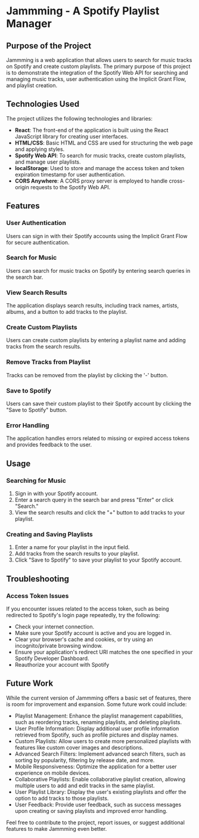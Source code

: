 # Jammming - A Spotify Playlist Manager

## Purpose of the Project

Jammming is a web application that allows users to search for music tracks on Spotify and create custom playlists. The primary purpose of this project is to demonstrate the integration of the Spotify Web API for searching and managing music tracks, user authentication using the Implicit Grant Flow, and playlist creation.

## Technologies Used

The project utilizes the following technologies and libraries:

- **React**: The front-end of the application is built using the React JavaScript library for creating user interfaces.
- **HTML/CSS**: Basic HTML and CSS are used for structuring the web page and applying styles.
- **Spotify Web API**: To search for music tracks, create custom playlists, and manage user playlists.
- **localStorage**: Used to store and manage the access token and token expiration timestamp for user authentication.
- **CORS Anywhere**: A CORS proxy server is employed to handle cross-origin requests to the Spotify Web API.

## Features

### User Authentication

Users can sign in with their Spotify accounts using the Implicit Grant Flow for secure authentication.

### Search for Music

Users can search for music tracks on Spotify by entering search queries in the search bar.

### View Search Results

The application displays search results, including track names, artists, albums, and a button to add tracks to the playlist.

### Create Custom Playlists

Users can create custom playlists by entering a playlist name and adding tracks from the search results.

### Remove Tracks from Playlist

Tracks can be removed from the playlist by clicking the '-' button.

### Save to Spotify

Users can save their custom playlist to their Spotify account by clicking the "Save to Spotify" button.

### Error Handling

The application handles errors related to missing or expired access tokens and provides feedback to the user.

## Usage

### Searching for Music

1. Sign in with your Spotify account.
2. Enter a search query in the search bar and press "Enter" or click "Search."
3. View the search results and click the "+" button to add tracks to your playlist.

### Creating and Saving Playlists

1. Enter a name for your playlist in the input field.
2. Add tracks from the search results to your playlist.
3. Click "Save to Spotify" to save your playlist to your Spotify account.

## Troubleshooting

### Access Token Issues

If you encounter issues related to the access token, such as being redirected to Spotify's login page repeatedly, try the following:

- Check your internet connection.
- Make sure your Spotify account is active and you are logged in.
- Clear your browser's cache and cookies, or try using an incognito/private browsing window.
- Ensure your application's redirect URI matches the one specified in your Spotify Developer Dashboard.
- Reauthorize your account with Spotify

## Future Work

While the current version of Jammming offers a basic set of features, there is room for improvement and expansion. Some future work could include:

- Playlist Management: Enhance the playlist management capabilities, such as reordering tracks, renaming playlists, and deleting playlists.
- User Profile Information: Display additional user profile information retrieved from Spotify, such as profile pictures and display names.
- Custom Playlists: Allow users to create more personalized playlists with features like custom cover images and descriptions.
- Advanced Search Filters: Implement advanced search filters, such as sorting by popularity, filtering by release date, and more.
- Mobile Responsiveness: Optimize the application for a better user experience on mobile devices.
- Collaborative Playlists: Enable collaborative playlist creation, allowing multiple users to add and edit tracks in the same playlist.
- User Playlist Library: Display the user's existing playlists and offer the option to add tracks to those playlists.
- User Feedback: Provide user feedback, such as success messages upon creating or saving playlists and improved error handling.

Feel free to contribute to the project, report issues, or suggest additional features to make Jammming even better.